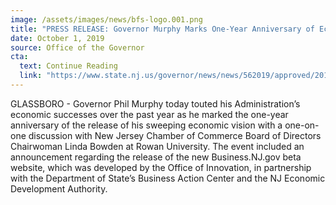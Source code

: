 ```yaml
---
image: /assets/images/news/bfs-logo.001.png
title: "PRESS RELEASE: Governor Murphy Marks One-Year Anniversary of Economic Plan"
date: October 1, 2019
source: Office of the Governor
cta:
  text: Continue Reading
  link: "https://www.state.nj.us/governor/news/news/562019/approved/20191001a.shtml"
---
```


GLASSBORO - Governor Phil Murphy today touted his Administration’s economic successes over the past year as he marked the one-year anniversary of the release of his sweeping economic vision with a one-on-one discussion with New Jersey Chamber of Commerce Board of Directors Chairwoman Linda Bowden at Rowan University. The event included an announcement regarding the release of the new Business.NJ.gov beta website, which was developed by the Office of Innovation, in partnership with the Department of State’s Business Action Center and the NJ Economic Development Authority.
